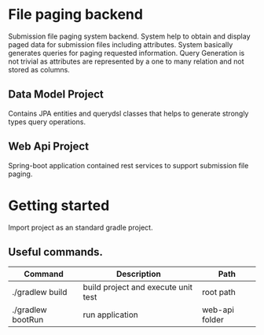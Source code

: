 # File paging backend

Submission file paging system backend. System help to obtain and display paged data for submission files including attributes. System basically generates queries for paging requested information. Query Generation is not trivial as attributes are represented by a one to many relation and not stored as columns. 


## Data Model Project
Contains JPA entities and querydsl classes that helps to generate strongly types query operations.

## Web Api Project
Spring-boot application contained rest services to support submission file paging.


# Getting started
Import project as an standard gradle project.

## Useful commands.
| Command           | Description                         | Path           |
|-------------------|-------------------------------------|----------------|
| ./gradlew build   | build project and execute unit test | root path      |
| ./gradlew bootRun | run application                     | web-api folder |



